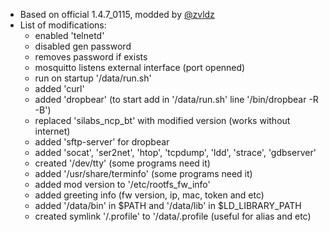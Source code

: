 * Based on official 1.4.7_0115, modded by [@zvldz](https://github.com/zvldz)
* List of modifications:
  * enabled 'telnetd'
  * disabled gen password
  * removes password if exists
  * mosquitto listens external interface (port openned)
  * run on startup '/data/run.sh'
  * added 'curl'
  * added 'dropbear' (to start add in '/data/run.sh' line '/bin/dropbear -R -B')
  * replaced 'silabs_ncp_bt' with modified version (works without internet)
  * added 'sftp-server' for dropbear
  * added 'socat', 'ser2net', 'htop', 'tcpdump', 'ldd', 'strace', 'gdbserver'
  * created '/dev/tty' (some programs need it)
  * added '/usr/share/terminfo' (some programs need it)
  * added mod version to '/etc/rootfs_fw_info'
  * added greeting info (fw version, ip, mac, token and etc)
  * added '/data/bin' in $PATH and '/data/lib' in $LD_LIBRARY_PATH
  * created symlink '/.profile' to '/data/.profile (useful for alias and etc)